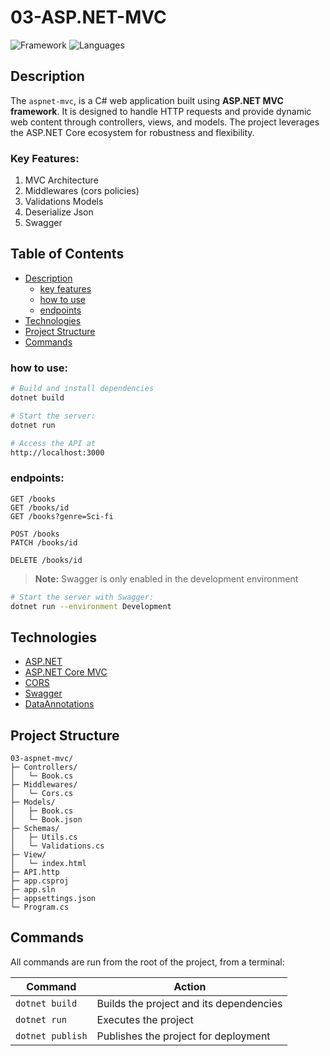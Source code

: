 # 03-ASP.NET-MVC
![Framework](https://img.shields.io/badge/ASP.NET-141414?&logo=dotnet&logoColor=white&labelColor=512BD4)
![Languages](https://img.shields.io/badge/C--Sharp-141414?&logo=csharp&logoColor=white&labelColor=512BD4)

<!-- ## Preview
![001-specex](../assets/001-spacex.jpg) -->

## Description

The `aspnet-mvc`, is a C# web application built using **ASP.NET MVC framework**. It is designed to handle HTTP requests and provide dynamic web content through controllers, views, and models. The project leverages the ASP.NET Core ecosystem for robustness and flexibility.

### Key Features:

1. MVC Architecture
1. Middlewares (cors policies)
1. Validations Models
1. Deserialize Json
1. Swagger

## Table of Contents

- [Description](#description)
  - [key features](#key-features)
  - [how to use](#how-to-use)
  - [endpoints](#endpoints)
- [Technologies](#technologies)
- [Project Structure](#project-structure)
- [Commands](#commands)


### how to use:
```bash
# Build and install dependencies
dotnet build

# Start the server: 
dotnet run

# Access the API at
http://localhost:3000
```

### endpoints:
```http
GET /books
GET /books/id
GET /books?genre=Sci-fi

POST /books
PATCH /books/id

DELETE /books/id
```

> **Note:** Swagger is only enabled in the development environment
```bash
# Start the server with Swagger: 
dotnet run --environment Development
```


## Technologies

- [ASP.NET](https://dotnet.microsoft.com/en-us/apps/aspnet)
- [ASP.NET Core MVC](https://learn.microsoft.com/en-us/dotnet/api/microsoft.aspnetcore.mvc)
- [CORS](https://learn.microsoft.com/en-us/aspnet/core/security/cors)
- [Swagger](https://learn.microsoft.com/en-us/aspnet/core/tutorials/web-api-help-pages-using-swagger)
- [DataAnnotations](https://learn.microsoft.com/en-us/dotnet/api/system.componentmodel.dataannotations)

## Project Structure

```
03-aspnet-mvc/
├─ Controllers/
│   └─ Book.cs
├─ Middlewares/
│   └─ Cors.cs
├─ Models/
│   ├─ Book.cs
│   └─ Book.json
├─ Schemas/
│   ├─ Utils.cs
│   └─ Validations.cs
├─ View/
│   └─ index.html
├─ API.http
├─ app.csproj
├─ app.sln
├─ appsettings.json
└─ Program.cs
```

## Commands

All commands are run from the root of the project, from a terminal:

| Command                  | Action |
| -------------------------| ------ |
| `dotnet build`           | Builds the project and its dependencies |
| `dotnet run`             | Executes the project |
| `dotnet publish`         | Publishes the project for deployment |

